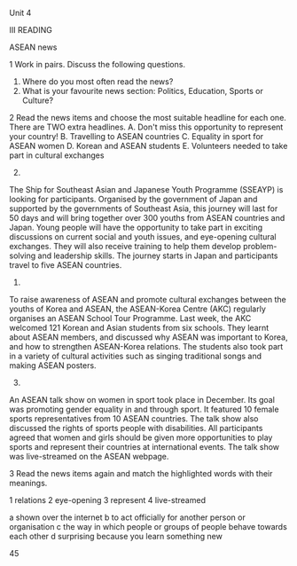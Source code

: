 Unit 4

III READING

ASEAN news

1 Work in pairs. Discuss the following questions.
1. Where do you most often read the news?
2. What is your favourite news section: Politics, Education, Sports or Culture?

2 Read the news items and choose the most suitable headline for each one. There are TWO extra headlines.
A. Don't miss this opportunity to represent your country!
B. Travelling to ASEAN countries
C. Equality in sport for ASEAN women
D. Korean and ASEAN students
E. Volunteers needed to take part in cultural exchanges

2.
The Ship for Southeast Asian and Japanese Youth Programme (SSEAYP) is looking for participants. Organised by the government of Japan and supported by the governments of Southeast Asia, this journey will last for 50 days and will bring together over 300 youths from ASEAN countries and Japan. Young people will have the opportunity to take part in exciting discussions on current social and youth issues, and eye-opening cultural exchanges. They will also receive training to help them develop problem-solving and leadership skills. The journey starts in Japan and participants travel to five ASEAN countries.

1.
To raise awareness of ASEAN and promote cultural exchanges between the youths of Korea and ASEAN, the ASEAN-Korea Centre (AKC) regularly organises an ASEAN School Tour Programme. Last week, the AKC welcomed 121 Korean and Asian students from six schools. They learnt about ASEAN members, and discussed why ASEAN was important to Korea, and how to strengthen ASEAN-Korea relations. The students also took part in a variety of cultural activities such as singing traditional songs and making ASEAN posters.

3.
An ASEAN talk show on women in sport took place in December. Its goal was promoting gender equality in and through sport. It featured 10 female sports representatives from 10 ASEAN countries. The talk show also discussed the rights of sports people with disabilities. All participants agreed that women and girls should be given more opportunities to play sports and represent their countries at international events. The talk show was live-streamed on the ASEAN webpage.

3 Read the news items again and match the highlighted words with their meanings.

1 relations
2 eye-opening
3 represent
4 live-streamed

a shown over the internet
b to act officially for another person or organisation
c the way in which people or groups of people behave towards each other
d surprising because you learn something new

45